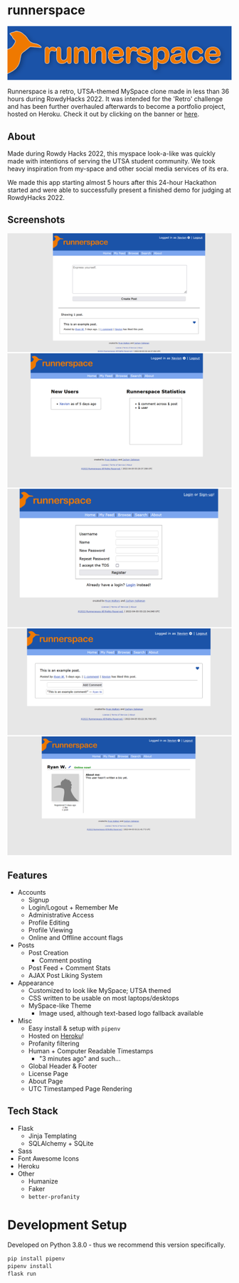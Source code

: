# runnerspace

[![Runnerspace Banner][banner-url]](heroku-url)

Runnerspace is a retro, UTSA-themed MySpace clone made in less than 36 hours during RowdyHacks 2022. It was intended for the 'Retro' challenge
and has been further overhauled afterwards to become a portfolio project, hosted on Heroku. Check it out by clicking on the banner or [here][heroku-url].

## About

Made during Rowdy Hacks 2022, this myspace look-a-like was quickly made with intentions of serving the UTSA student community. We took heavy
inspiration from my-space and other social media services of its era.

We made this app starting almost 5 hours after this 24-hour Hackathon started and were able to successfully present a finished demo for judging at RowdyHacks 2022.

## Screenshots

![Feed Screenshot](./.media/feed.png)
![Index Screenshot](./.media/index.png)
![Sign-up Screenshot](./.media/signup.png)
![Post Comments Screenshot](./.media/comments.png)
![Profile Screenshot](./.media/profile.png)

## Features

- Accounts
    - Signup
    - Login/Logout + Remember Me
    - Administrative Access
    - Profile Editing
    - Profile Viewing
    - Online and Offline account flags
- Posts
    - Post Creation
      - Comment posting
    - Post Feed + Comment Stats
    - AJAX Post Liking System
- Appearance
    - Customized to look like MySpace; UTSA themed
    - CSS written to be usable on most laptops/desktops
    - MySpace-like Theme
        - Image used, although text-based logo fallback available
- Misc
    - Easy install & setup with `pipenv`
    - Hosted on [Heroku][heroku-url]!
    - Profanity filtering
    - Human + Computer Readable Timestamps
        - "3 minutes ago" and such...
    - Global Header & Footer
    - License Page
    - About Page
    - UTC Timestamped Page Rendering

## Tech Stack

- Flask
    - Jinja Templating
    - SQLAlchemy + SQLite
- Sass
- Font Awesome Icons
- Heroku
- Other
    - Humanize
    - Faker
    - `better-profanity`

# Development Setup

Developed on Python 3.8.0 - thus we recommend this version specifically.

```bash
pip install pipenv
pipenv install
flask run
```


[banner-url]: ./static/runnerspace-banner-slim.png
[heroku-url]: https://runnerspace-utsa.herokuapp.com/
